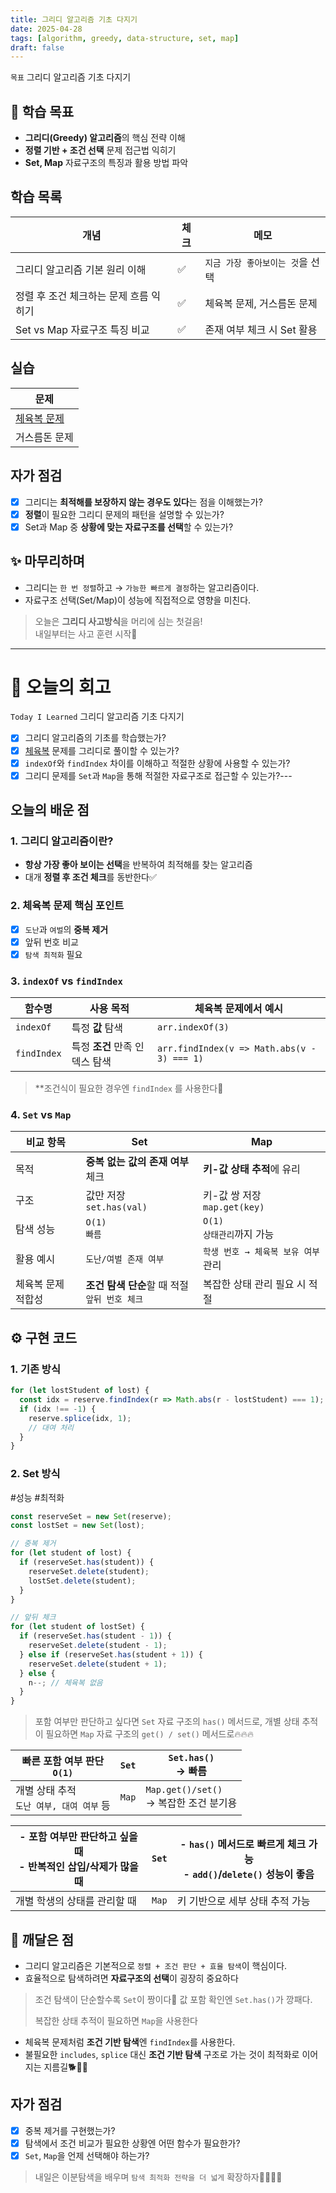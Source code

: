 ```yaml
---
title: 그리디 알고리즘 기초 다지기
date: 2025-04-28
tags: [algorithm, greedy, data-structure, set, map]
draft: false
---
```

`목표` 그리디 알고리즘 기초 다지기

## 📌 학습 목표

- **그리디(Greedy) 알고리즘**의 핵심 전략 이해
- **정렬 기반 + 조건 선택** 문제 접근법 익히기
- **Set, Map** 자료구조의 특징과 활용 방법 파악

## 학습 목록

| 개념                     | 체크  | 메모                  |
| ---------------------- | --- | ------------------- |
| 그리디 알고리즘 기본 원리 이해      | ✅   | `지금 가장 좋아보이는 것`을 선택 |
| 정렬 후 조건 체크하는 문제 흐름 익히기 | ✅   | 체육복 문제, 거스름돈 문제     |
| Set vs Map 자료구조 특징 비교  | ✅   | 존재 여부 체크 시 Set 활용   |

## 실습

| 문제                                                                        |
| ------------------------------------------------------------------------- |
| [체육복 문제](https://school.programmers.co.kr/learn/courses/30/lessons/42862) |
| 거스름돈 문제                                                                   |

## 자가 점검

- [x] 그리디는 **최적해를 보장하지 않는 경우도 있다**는 점을 이해했는가?
- [x] **정렬**이 필요한 그리디 문제의 패턴을 설명할 수 있는가?
- [x] Set과 Map 중 **상황에 맞는 자료구조를 선택**할 수 있는가?

## ✨ 마무리하며

-  그리디는 `한 번 정렬`하고 → `가능한 빠르게 결정`하는 알고리즘이다.
-  자료구조 선택(Set/Map)이 성능에 직접적으로 영향을 미친다.

> 오늘은 **그리디 사고방식**을 머리에 심는 첫걸음!  
> 내일부터는 사고 훈련 시작🤯

---

# 📌 오늘의 회고

`Today I Learned` 그리디 알고리즘 기초 다지기

- [x] 그리디 알고리즘의 기초를 학습했는가?
- [x] [체육복](https://school.programmers.co.kr/learn/courses/30/lessons/42862) 문제를 그리디로 풀이할 수 있는가?
- [x] `indexOf`와 `findIndex` 차이를 이해하고 적절한 상황에 사용할 수 있는가?
- [x] 그리디 문제를 `Set`과 `Map`을 통해 적절한 자료구조로 접근할 수 있는가?---

## 오늘의 배운 점 

### 1. 그리디 알고리즘이란?

- **항상 가장 좋아 보이는 선택**을 반복하여 최적해를 찾는 알고리즘
- 대개 **정렬 후 조건 체크**를 동반한다✅

### 2. 체육복 문제 핵심 포인트

- [x] `도난`과 `여벌`의 **중복 제거**
- [x] 앞뒤 번호 비교
- [x] `탐색 최적화` 필요

### 3. `indexOf` vs `findIndex`

|함수명|사용 목적|체육복 문제에서 예시|
|---|---|---|
|`indexOf`|특정 **값** 탐색|`arr.indexOf(3)`|
|`findIndex`|특정 **조건** 만족 인덱스 탐색|`arr.findIndex(v => Math.abs(v - 3) === 1)`|

> **조건식이 필요한 경우엔 `findIndex` 를 사용한다📌

### 4.  `Set` vs `Map` 

| 비교 항목      | Set                               | Map                         |
| ---------- | --------------------------------- | --------------------------- |
| 목적         | **중복 없는 값의 존재 여부** 체크             | **키-값 상태 추적**에 유리           |
| 구조         | 값만 저장 <br>`set.has(val)`          | 키-값 쌍 저장 <br>`map.get(key)` |
| 탐색 성능      | `O(1)` <br>`빠름`                   | `O(1)` <br>`상태관리`까지 가능      |
| 활용 예시      | `도난/여벌 존재 여부`                     | `학생 번호 → 체육복 보유 여부` 관리      |
| 체육복 문제 적합성 | **조건 탐색 단순**할 때 적절 <br>`앞뒤 번호 체크` | 복잡한 상태 관리 필요 시 적절           |
## ⚙️ 구현 코드

### 1. 기존 방식 

```javascript
for (let lostStudent of lost) {
  const idx = reserve.findIndex(r => Math.abs(r - lostStudent) === 1);
  if (idx !== -1) {
    reserve.splice(idx, 1);
    // 대여 처리
  }
}
```
### 2. Set 방식 
#성능 #최적화

```javascript
const reserveSet = new Set(reserve);
const lostSet = new Set(lost);

// 중복 제거
for (let student of lost) {
  if (reserveSet.has(student)) {
    reserveSet.delete(student);
    lostSet.delete(student);
  }
}

// 앞뒤 체크
for (let student of lostSet) {
  if (reserveSet.has(student - 1)) {
    reserveSet.delete(student - 1);
  } else if (reserveSet.has(student + 1)) {
    reserveSet.delete(student + 1);
  } else {
    n--; // 체육복 없음
  }
}
```

> 포함 여부만 판단하고 싶다면 `Set` 자료 구조의 `has()` 메서드로,
> 개별 상태 추적이 필요하면 `Map` 자료 구조의 `get() / set()` 메서드로🔥🔥🔥

| 빠른 포함 여부 판단 <br>`O(1)`        | `Set` | `Set.has()` <br>→ 빠름               |
| ----------------------------- | ----- | ---------------------------------- |
| 개별 상태 추적 <br>`도난 여부, 대여 여부` 등 | `Map` | `Map.get()/set()` <br>→ 복잡한 조건 분기용 |

| - 포함 여부만 판단하고 싶을 때<br>- 반복적인 삽입/삭제가 많을 때 | `Set` | - `has()` 메서드로 빠르게 체크 가능<br>- `add()`/`delete()` 성능이 좋음 |
| ---------------------------------------- | ----- | ------------------------------------------------------- |
| 개별 학생의 상태를 관리할 때                         | `Map` | 키 기반으로 세부 상태 추적 가능                                      |

## 🧘 깨달은 점

- 그리디 알고리즘은 기본적으로 `정렬 + 조건 판단 + 효율 탐색`이 핵심이다.
- 효율적으로 탐색하려면 **자료구조의 선택**이 굉장히 중요하다

> 조건 탐색이 단순할수록 `Set`이 짱이다🙌
> 값 포함 확인엔 `Set.has()`가 깡패다.
> 
> 복잡한 상태 추적이 필요하면 `Map`을 사용한다
    
- 체육복 문제처럼 **조건 기반 탐색**엔 `findIndex`를 사용한다.
- 불필요한 `includes`, `splice` 대신 **조건 기반 탐색** 구조로 가는 것이 최적화로 이어지는 지름길🐕🐾🐾

## 자가 점검

- [x]  중복 제거를 구현했는가?
- [x]  탐색에서 조건 비교가 필요한 상황엔 어떤 함수가 필요한가?
- [x] `Set`, `Map`을 언제 선택해야 하는가?

> 내일은 이분탐색을 배우며 `탐색 최적화 전략을 더 넓게` 확장하자💪🏻💪🏻